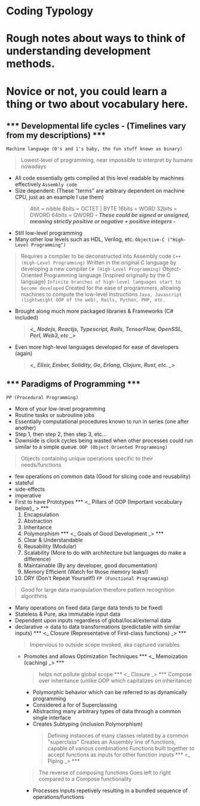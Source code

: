 # Coding Typology
# Rough notes about ways to think of understanding development methods.
# Novice or not, you could learn a thing or two about vocabulary here.

*** Developmental life cycles - (Timelines vary from my descriptions) ***
-----
``` Machine language (0's and 1's baby, the fun stuff known as binary) ```
  > Lowest-level of programming, near impossible to interpret by humans nowadays
  + All code essentially gets compiled at this level readable by machines effectively
``` Assembly code ```
  + Size dependent: (These "terms" are arbitrary dependent on machine CPU, just as an example I use them)
    > 4bit = nibble
    > 8bits = OCTET | BYTE
    > 16bits = WORD
    > 32bits = DWORD
    > 64bits = QWORD
  ***- These could be signed or unsigned, meaning strictly positive or negative + positive integers -***
  + Still low-level programming
  + Many other low levels such as HDL, Verilog, etc.
``` Objective-C ("High-Level Programming") ```
  > Requires a compiler to be deconstructed into Assembly code
``` C++ (High-Level Programming) ```
  > Written in the original C language by developing a new compiler
``` C# (High-Level Programming) ```
  > Object-Oriented Programming language (Inspired originally by the C language)
``` Infinite branches of high-level languages start to become developed ```
  > Created for the ease of programmers, allowing machines to compute the low-level instructions
  ``` Java, Javascript (lightweight OOP of the web), Rails, Python, PHP, etc. ```
  + Brought along much more packaged libraries & Frameworks (C# included)
    > ***<_ Nodejs, Reactjs, Typescript, Rails, TensorFlow, OpenSSL, Perl, Web3, etc _>***
  + Even more high-level languages developed for ease of developers (again)
    > ***<_ Elixir, Ember, Solidity, Go, Erlang, Clojure, Rust, etc. _>***

*** Paradigms of Programming ***
-----
``` PP (Procedural Programming) ```
  + More of your low-level programming
  + Routine tasks or subroutine jobs
  + Essentially computational procedures known to run in series (one after another)
  + Step 1, then step 2, then step 3, etc...
  + Downside is clock cycles being wasted when other processes could run similar to a simple queue. 
``` OOP (Object Oriented Programming) ```
  > Objects containing unique operations specific to their needs/functions
  + few operations on common data (Good for slicing code and reusability)
  + stateful
  + side-effects 
  + imperative
  + First to have Prototypes
  *** <_ Pillars of OOP (Important vocabulary below)_ > ***
    1. Encapsulation
    2. Abstraction
    3. Inheritance
    4. Polymorphism
  *** <_ Goals of Good Development _> *** 
    1. Clear & Understandable
    2. Reusability (Modular)
    6. Scalability (More to do with architecture but languages do make a difference)
    3. Maintainable (By any developer, good documentation)
    4. Memory Efficient (Watch for those memory leaks!)
    5. DRY (Don't Repeat Yourself!)
``` FP (Functional Programming) ```
  > Good for large data manipulation therefore pattern recognition algorithms
  + Many operations on fixed data (large data tends to be fixed)
  + Stateless & Pure, aka immutable input data
  + Dependent upon inputs regardless of global/local/external data
  + declarative -> data to data transformations (predictable with similar inputs)
  *** <_ Closure (Representative of First-class functions) _> ***
    > Impervious to outside scope invoked, aka captured variables
    + Promotes and allows Optimization Techniques
    *** <_ Memoization (caching) _> ***
      > helps not pollute global scope
    *** <_ Closure _> ***
      > Compose over inheritance (unlike OOP which capitalizes on inheritance)
      + Polymorphic behavior which can be referred to as dynamically programming
      + Considered a for of Superclassing
      + Abstracting many arbitrary types of data through a common single interface
      + Creates Subtyping (inclusion Polymorphism)
        > Defining instances of many classes related by a common "superclass"
        > Creates an Assembly line of functions, capable of various combinations
        > Functions built together to accept functions as inputs for other function inputs
    *** <_ Piping _> ***
      > The reverse of composing functions
      > Goes left to right compared to a Compose functionality
      + Processes inputs repetively resulting in a bundled sequence of operations/functions
